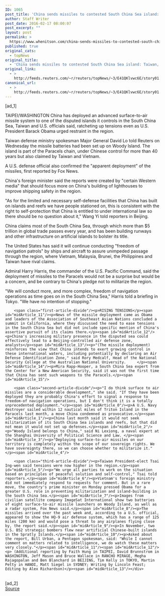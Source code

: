 ```yaml
---
ID: 1065
post_title: 'China sends missiles to contested South China Sea island: Taiwan, U.S. officials'
author: Staff Writer
post_date: 2016-02-17 08:00:07
post_excerpt: ""
layout: post
permalink: >
  https://www.whenitson.com/china-sends-missiles-to-contested-south-china-sea-island-taiwan-u-s-officials/
published: true
original_cats:
  - topNews
original_title:
  - 'China sends missiles to contested South China Sea island: Taiwan, U.S. officials'
original_link:
  - >
    http://feeds.reuters.com/~r/reuters/topNews/~3/E41QKlvwc6E/story01.htm
canonical_url:
  - >
    http://feeds.reuters.com/~r/reuters/topNews/~3/E41QKlvwc6E/story01.htm
---
```

 [ad_1]
<br><div id="articleText">
<span id="midArticle_start"/>

<span id="midArticle_0"/><span class="focusParagraph" readability="6"><p><span class="articleLocation">TAIPEI/WASHINGTON</span> China has deployed an advanced surface-to-air missile system to one of the disputed islands it controls in the South China Sea, Taiwan and U.S. officials said, ratcheting up tensions even as U.S. President Barack Obama urged restraint in the region.</p></span><span id="midArticle_1"/><p>Taiwan defense ministry spokesman Major General David Lo told Reuters on Wednesday the missile batteries had been set up on Woody Island. The island is part of the Paracels chain, under Chinese control for more than 40 years but also claimed by Taiwan and Vietnam. </p><span id="midArticle_2"/><p>A U.S. defense official also confirmed the "apparent deployment" of the missiles, first reported by Fox News.</p><span id="midArticle_3"/><p>China's foreign minister said the reports were created by "certain Western media" that should focus more on China's building of lighthouses to improve shipping safety in the region.</p><span id="midArticle_4"/><p>"As for the limited and necessary self-defense facilities that China has built on islands and reefs we have people stationed on, this is consistent with the right to self-protection that China is entitled to under international law so there should be no question about it," Wang Yi told reporters in Beijing.    </p><span id="midArticle_5"/><p>China claims most of the South China Sea, through which more than $5 trillion in global trade passes every year, and has been building runways and other infrastructure on artificial islands to bolster its title.</p><span id="midArticle_6"/><p>The United States has said it will continue conducting "freedom of navigation patrols" by ships and aircraft to assure unimpeded passage through the region, where Vietnam, Malaysia, Brunei, the Philippines and Taiwan have rival claims.</p><span id="midArticle_7"/><p>Admiral Harry Harris, the commander of the U.S. Pacific Command, said the deployment of missiles to the Paracels would not be a surprise but would be a concern, and be contrary to China's pledge not to militarize the region.</p><span id="midArticle_8"/><p>"We will conduct more, and more complex, freedom of navigation operations as time goes on in the South China Sea," Harris told a briefing in Tokyo. "We have no intention of stopping."</p><span id="midArticle_9"/><span id="midArticle_10"/>
        
        <span class="first-article-divide"/><p>RISING TENSIONS</p><span id="midArticle_11"/><p>News of the missile deployment came as Obama and leaders of the Association of Southeast Asian Nations concluded a summit in California, where they discussed the need to ease tensions in the South China Sea but did not include specific mention of China's assertive pursuit of its claims there.</p><span id="midArticle_12"/><p>China's increasing military presence in the disputed sea could effectively lead to a Beijing-controlled air defense zone, analysts</p><span id="midArticle_13"/><p>"(The missile deployment) reinforces the view that China intends to exert growing control in these international waters, including potentially by declaring an Air Defense Identification Zone," said Rory Medcalf, Head of the National Security College at the Australian National University.     </p><span id="midArticle_14"/><p>Mira Rapp-Hooper, a South China Sea expert from the Center for a New American Security, said it was not the first time that China has sent such weapons to the Paracels.</p><span id="midArticle_15"/>
        
        <span class="second-article-divide"/><p>"I do think surface to air missiles are a considerable development," she said. "If they have been deployed they are probably China's effort to signal a response to freedom-of navigation operations, but I don't think it is a totally unprecedented deployment."</p><span id="midArticle_0"/><p>A U.S. Navy destroyer sailed within 12 nautical miles of Triton Island in the Paracels last month, a move China condemned as provocative.</p><span id="midArticle_1"/><p>China last month said it would not seek militarization of its South China Sea islands and reefs, but that did not mean it would not set up defenses.</p><span id="midArticle_2"/><p>"Woody Island belongs to China," said Ni Lexiong, a naval expert at the Shanghai University of Political Science and Law. </p><span id="midArticle_3"/><p>"Deploying surface-to-air missiles on our territory is completely within the scope of our sovereign rights. We have sovereignty there, so we can choose whether to militarize it."</p><span id="midArticle_4"/>
        
        <span class="third-article-divide"/><p>Taiwan President-elect Tsai Ing-wen said tensions were now higher in the region.</p><span id="midArticle_5"/><p>"We urge all parties to work on the situation based on principles of peaceful solution and self-control," Tsai told reporters.</p><span id="midArticle_6"/><p>Vietnam's foreign ministry did not immediately respond to requests for comment. But in a rare move, the country's prime minister on Monday pressed Obama for a greater U.S. role in preventing militarization and island-building in the South China Sea.</p><span id="midArticle_7"/><p>Images from civilian satellite company ImageSat International show two batteries of eight surface-to-air missile launchers on Woody Island, as well as a radar system, Fox News said.</p><span id="midArticle_8"/><p>The missiles arrived over the past week and, according to a U.S. official, appeared to show the HQ-9 air defense system, which has a range of 125 miles (200 km) and would pose a threat to any airplanes flying close by, the report said.</p><span id="midArticle_9"/><p>In November, two U.S. B52 strategic bombers flew near artificial Chinese-built islands in the Spratly Islands.</p><span id="midArticle_10"/><p>Asked about the report, Bill Urban, a Pentagon spokesman, said: "While I cannot comment on matters related to intelligence, we do watch these matters very closely."</p><span id="midArticle_11"/><span id="midArticle_12"/><p> (Additional reporting by Faith Hung in TAIPEI, David Brunnstrom in WASHINGTON, Jeff Mason and Bruce Wallace in RANCHO MIRAGE, Megha Rajagopalan and Ben Blanchard in BEIJING, Tim Kelly in TOKYO, Martin Petty in HANOI, Matt Siegel in SYDNEY; Writing by Lincoln Feast; Editing by Alex Richardson)</p><span id="midArticle_13"/></div>
<br>[ad_2]
<br><a href="http://feeds.reuters.com/~r/reuters/topNews/~3/E41QKlvwc6E/story01.htm">Source </a>